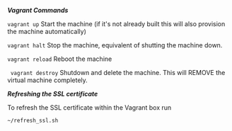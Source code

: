 
***Vagrant Commands***

```vagrant up``` Start the machine (if it's not already built this will also provision the machine automatically)

```vagrant halt``` Stop the machine, equivalent of shutting the machine down.

```vagrant reload``` Reboot the machine

``` vagrant destroy``` Shutdown and delete the machine. This will REMOVE the virtual machine completely. 

***Refreshing the SSL certificate***

To refresh the SSL certificate within the Vagrant box run

```~/refresh_ssl.sh```

